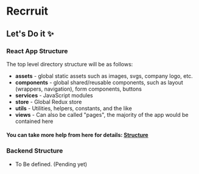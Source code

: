 # Recrruit
## Let's Do it ✨

### React App Structure
The top level directory structure will be as follows:

- <b>assets</b> - global static assets such as images, svgs, company logo, etc.
- <b>components</b> - global shared/reusable components, such as layout (wrappers, navigation), form components, buttons
- <b>services</b> - JavaScript modules
- <b>store</b> - Global Redux store
- <b>utils</b> - Utilities, helpers, constants, and the like
- <b>views</b> - Can also be called "pages", the majority of the app would be contained here
#### You can take more help from here for details: [Structure](https://www.taniarascia.com/react-architecture-directory-structure/)

### Backend Structure
- To Be defined. (Pending yet)
